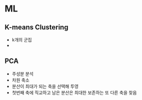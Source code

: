 
# ML

## K-means Clustering
- k개의 군집
- 


## PCA
- 주성분 분석
- 차원 축소
- 분산이 최대가 되는 축을 선택해 투영
- 첫번째 축에 직교하고 남은 분산은 최대한 보존하는 또 다른 축을 찾음
